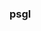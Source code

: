 ### psgl


###
###
###
###
###
###
###
###

###
###
###
###
###
###
###
###
###
###
###
###
###
###
###
###
###
###
###
###
###
###
###
###
###
###
###
###
###
###
###
###
###
###
###
###
###
###
###
###
###
###
###
###
###
###
###
###

###
###
###
###
###
###
###
###
###
###









